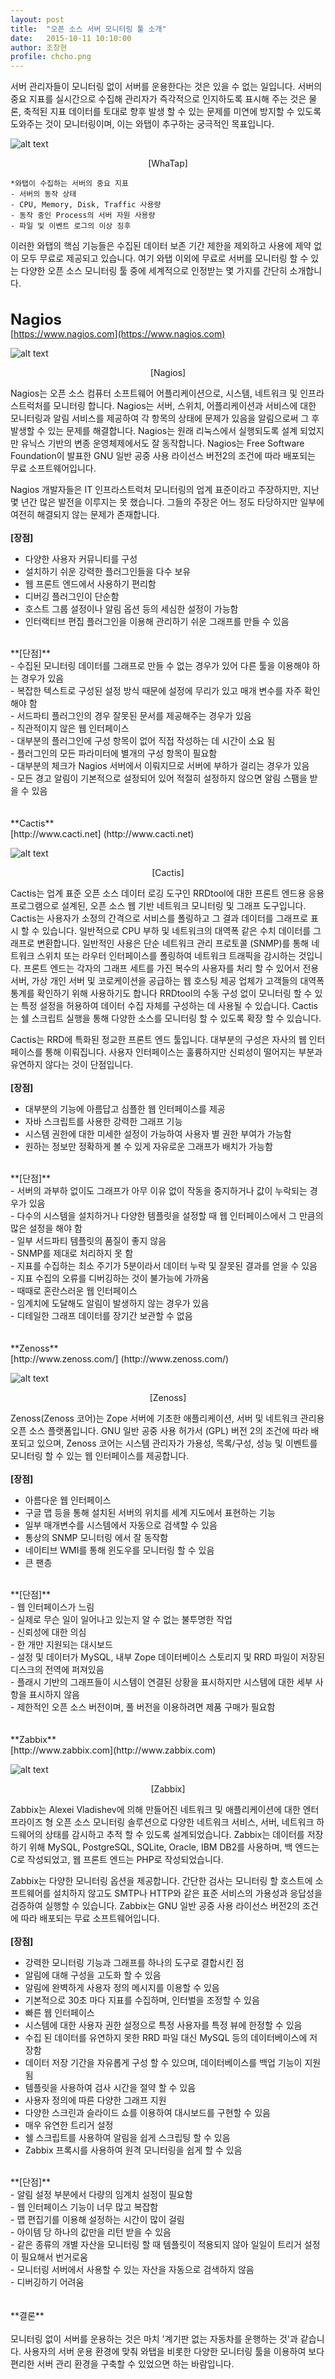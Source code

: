 ```yaml
---
layout: post
title:  "오픈 소스 서버 모니터링 툴 소개"
date:   2015-10-11 10:10:00
author: 조창현
profile: chcho.png
---
```


서버 관리자들이 모니터링 없이 서버를 운용한다는 것은 있을 수 없는 일입니다. 서버의 중요 지표를 실시간으로 수집해 관리자가 즉각적으로 인지하도록 표시해 주는 것은 물론, 축적된 지표 데이터를 토대로 향후 발생 할 수 있는 문제를 미연에 방지할 수 있도록 도와주는 것이 모니터링이며, 이는 와탭이 추구하는 궁극적인 목표입니다.

![alt text](/assets/images/chcho/01/1_whatap.png "1_whatap")
<p align="center"> [WhaTap] </p>

	*와탭이 수집하는 서버의 중요 지표
	- 서버의 동작 상태
	- CPU, Memory, Disk, Traffic 사용량
    - 동작 중인 Process의 서버 자원 사용량
	- 파일 및 이벤트 로그의 이상 징후
	
이러한 와탭의 핵심 기능들은 수집된 데이터 보존 기간 제한을 제외하고 사용에 제약 없이 모두 무료로 제공되고 있습니다. 여기 와탭 이외에 무료로 서버를 모니터링 할 수 있는 다양한 오픈 소스 모니터링 툴 중에 세계적으로 인정받는 몇 가지를 간단히 소개합니다.<br>
<br>
<br>
<span style="font-size:24px; font-weight:bold;">Nagios</span><br>
[https://www.nagios.com](https://www.nagios.com)

![alt text](/assets/images/chcho/01/2_nagios.png "2_nagios")
<p align="center"> [Nagios] </p>

Nagios는 오픈 소스 컴퓨터 소프트웨어 어플리케이션으로, 시스템, 네트워크 및 인프라스트럭처를 모니터링 합니다. Nagios는 서버, 스위치, 어플리케이션과 서비스에 대한 모니터링과 알림 서비스를 제공하여 각 항목의 상태에 문제가 있음을 알림으로써 그 후 발생할 수 있는 문제를 해결합니다.
Nagios는 원래 리눅스에서 실행되도록 설계 되었지만 유닉스 기반의 변종 운영체제에서도 잘 동작합니다. 
Nagios는 Free Software Foundation이 발표한 GNU 일반 공중 사용 라이선스 버전2의 조건에 따라 배포되는 무료 소프트웨어입니다.

Nagios 개발자들은 IT 인프라스트럭처 모니터링의 업계 표준이라고 주장하지만, 지난 몇 년간 많은 발전을 이루지는 못 했습니다. 그들의 주장은 어느 정도 타당하지만 일부에 여전히 해결되지 않는 문제가 존재합니다.
<br>
<br>
**[장점]**<br>
- 다양한 사용자 커뮤니티를 구성<br>
- 설치하기 쉬운 강력한 플러그인들을 다수 보유<br>
- 웹 프론트 엔드에서 사용하기 편리함<br>
- 디버깅 플러그인이 단순함<br>
- 호스트 그룹 설정이나 알림 옵션 등의 세심한 설정이 가능함<br>
- 인터랙티브 편집 플러그인을 이용해 관리하기 쉬운 그래프를 만들 수 있음<br>
<br>
**[단점]**<br>
- 수집된 모니터링 데이터를 그래프로 만들 수 없는 경우가 있어 다른 툴을 이용해야 하는 경우가 있음<br>
- 복잡한 텍스트로 구성된 설정 방식 때문에 설정에 무리가 있고 매개 변수를 자주 확인해야 함<br>
- 서드파티 플러그인의 경우 잘못된 문서를 제공해주는 경우가 있음<br>
- 직관적이지 않은 웹 인터페이스<br>
- 대부분의 플러그인에 구성 항목이 없어 직접 작성하는 데 시간이 소요 됨<br>
- 플러그인의 모든 파라미터에 별개의 구성 항목이 필요함<br>
- 대부분의 체크가 Nagios 서버에서 이뤄지므로 서버에 부하가 걸리는 경우가 있음<br>
- 모든 경고 알림이 기본적으로 설정되어 있어 적절히 설정하지 않으면 알림 스팸을 받을 수 있음<br>
<br>
<br>
**Cactis**<br>
[http://www.cacti.net] (http://www.cacti.net)

![alt text](/assets/images/chcho/01/3_Cacti.png "3_Cacti")
<p align="center"> [Cactis] </p>

Cactis는 업계 표준 오픈 소스 데이터 로깅 도구인 RRDtool에 대한 프론트 엔드용 응용 프로그램으로 설계된, 오픈 소스 웹 기반 네트워크 모니터링 및 그래프 도구입니다.
Cactis는 사용자가 소정의 간격으로 서비스를 폴링하고 그 결과 데이터를 그래프로 표시 할 수 있습니다. 일반적으로 CPU 부하 및 네트워크의 대역폭 같은 수치 데이터를 그래프로 변환합니다.
일반적인 사용은 단순 네트워크 관리 프로토콜 (SNMP)를 통해 네트워크 스위치 또는 라우터 인터페이스를 폴링하여 네트워크 트래픽을 감시하는 것입니다.
프론트 엔드는 각자의 그래프 세트를 가진 복수의 사용자를 처리 할 수 있어서 전용 서버, 가상 개인 서버 및 코로케이션을 공급하는 웹 호스팅 제공 업체가 고객들의 대역폭 통계를 확인하기 위해 사용하기도 합니다
RRDtool의 수동 구성 없이 모니터링 할 수 있는 특정 설정을 허용하여 데이터 수집 자체를 구성하는 데 사용될 수 있습니다.
Cactis는 쉘 스크립트 실행을 통해 다양한 소스를 모니터링 할 수 있도록 확장 할 수 있습니다. 

Cactis는 RRD에 특화된 정교한 프론트 엔드 툴입니다. 대부분의 구성은 자사의 웹 인터페이스를 통해 이뤄집니다. 사용자 인터페이스는 훌륭하지만 신뢰성이 떨어지는 부분과 유연하지 않다는 것이 단점입니다.
<br>
<br>
**[장점]**<br>
- 대부분의 기능에 아름답고 심플한 웹 인터페이스를 제공 <br>
- 자바 스크립트를 사용한 강력한 그래프 기능<br>
- 시스템 권한에 대한 미세한 설정이 가능하여 사용자 별 권한 부여가 가능함<br>
- 원하는 정보만 정확하게 볼 수 있게 자유로운 그래프가 배치가 가능함<br>
<br>
**[단점]**<br>
- 서버의 과부하 없이도 그래프가 아무 이유 없이 작동을 중지하거나 값이 누락되는 경우가 있음<br>
- 다수의 시스템을 설치하거나 다양한 템플릿을 설정할 때 웹 인터페이스에서 그 만큼의 많은 설정을 해야 함<br>
- 일부 서드파티 템플릿의 품질이 좋지 않음<br>
- SNMP를 제대로 처리하지 못 함<br>
- 지표를 수집하는 최소 주기가 5분이라서 데이터 누락 및 잘못된 결과를 얻을 수 있음<br>
- 지표 수집의 오류를 디버깅하는 것이 불가능에 가까움<br>
- 때때로 혼란스러운 웹 인터페이스<br>
- 임계치에 도달해도 알림이 발생하지 않는 경우가 있음<br>
- 디테일한 그래프 데이터를 장기간 보관할 수 없음<br>
<br>
<br>
**Zenoss**<br>
[http://www.zenoss.com/] (http://www.zenoss.com/)

![alt text](/assets/images/chcho/01/4_zenoss.gif "4_zenoss")
<p align="center"> [Zenoss] </p>

Zenoss(Zenoss 코어)는 Zope 서버에 기초한 애플리케이션, 서버 및 네트워크 관리용 오픈 소스 플랫폼입니다. GNU 일반 공중 사용 허가서 (GPL) 버전 2의 조건에 따라 배포되고 있으며, Zenoss 코어는 시스템 관리자가 가용성, 목록/구성, 성능 및 이벤트를 모니터링 할 수 있는 웹 인터페이스를 제공합니다.
<br>
<br>
**[장점]**<br>
- 아름다운 웹 인터페이스<br>
- 구글 맵 등을 통해 설치된 서버의 위치를 세계 지도에서 표현하는 기능<br>
- 일부 매개변수를 시스템에서 자동으로 검색할 수 있음<br>
- 통상의 SNMP 모니터링 에서 잘 동작함<br>
- 네이티브 WMI를 통해 윈도우를 모니터링 할 수 있음<br>
- 큰 팬층<br>
<br>
**[단점]**<br>
- 웹 인터페이스가 느림<br>
- 실제로 무슨 일이 일어나고 있는지 알 수 없는 불투명한 작업<br>
- 신뢰성에 대한 의심<br>
- 한 개만 지원되는 대시보드<br>
- 설정 및 데이터가 MySQL, 내부 Zope 데이터베이스 스토리지 및 RRD 파일이 저장된 디스크의 전역에 퍼져있음<br>
- 플래시 기반의 그래프들이 시스템이 연결된 상황을 표시하지만 시스템에 대한 세부 사항을 표시하지 않음<br>
- 제한적인 오픈 소스 버전이며, 풀 버전을 이용하려면 제품 구매가 필요함<br>
<br>
<br>
**Zabbix**<br>
[http://www.zabbix.com](http://www.zabbix.com)

![alt text](/assets/images/chcho/01/5_zabbix.png "5_zabbix")
<p align="center"> [Zabbix] </p>

Zabbix는 Alexei Vladishev에 의해 만들어진 네트워크 및 애플리케이션에 대한 엔터프라이즈 형 오픈 소스 모니터링 솔루션으로 다양한 네트워크 서비스, 서버, 네트워크 하드웨어의 상태를 감시하고 추적 할 수 있도록 설계되었습니다.
Zabbix는 데이터를 저장하기 위해 MySQL, PostgreSQL, SQLite, Oracle, IBM DB2를 사용하며, 백 엔드는 C로 작성되었고, 웹 프론트 엔드는 PHP로 작성되었습니다.

Zabbix는 다양한 모니터링 옵션을 제공합니다.
간단한 검사는 모니터링 할 호스트에 소프트웨어를 설치하지 않고도 SMTP나 HTTP와 같은 표준 서비스의 가용성과 응답성을 검증하여 실행할 수 있습니다.
Zabbix는 GNU 일반 공중 사용 라이선스 버전2의 조건에 따라 배포되는 무료 소프트웨어입니다.
<br>
<br>
**[장점]**<br>
- 강력한 모니터링 기능과 그래프를 하나의 도구로 결합시킨 점<br>
- 알림에 대해 구성을 고도화 할 수 있음<br>
- 알림에 완벽하게 사용자 정의 메시지를 이용할 수 있음<br>
- 기본적으로 30초 마다 지표를 수집하며, 인터벌을 조정할 수 있음<br>
- 빠른 웹 인터페이스<br>
- 시스템에 대한 사용자 권한 설정으로 특정 사용자를 특정 뷰에 한정할 수 있음<br>
- 수집 된 데이터를 유연하지 못한 RRD 파일 대신 MySQL 등의 데이터베이스에 저장함<br>
- 데이터 저장 기간을 자유롭게 구성 할 수 있으며, 데이터베이스를 백업 기능이 지원됨<br>
- 템플릿을 사용하여 검사 시간을 절약 할 수 있음<br>
- 사용자 정의에 따른 다양한 그래프 지원<br>
- 다양한 스크린과 슬라이드 쇼를 이용하여 대시보드를 구현할 수 있음<br>
- 매우 유연한 트리거 설정<br>
- 쉘 스크립트를 사용하여 알림을 쉽게 스크립팅 할 수 있음<br>
- Zabbix 프록시를 사용하여 원격 모니터링을 쉽게 할 수 있음<br>
<br>
**[단점]**<br>
- 알림 설정 부분에서 다량의 임계치 설정이 필요함<br>
- 웹 인터페이스 기능이 너무 많고 복잡함<br>
- 맵 편집기를 이용해 설정하는 시간이 많이 걸림<br>
- 아이템 당 하나의 값만을 리턴 받을 수 있음<br>
- 같은 종류의 개별 자산을 모니터링 할 때 템플릿이 적용되지 않아 일일이 트리거 설정이 필요해서 번거로움<br>
- 모니터링 서버에서 사용할 수 있는 자산을 자동으로 검색하지 않음<br>
- 디버깅하기 어려움<br>
<br>
<br>
**결론**<br>
<br>
모니터링 없이 서버를 운용하는 것은 마치 '계기판 없는 자동차를 운행하는 것'과 같습니다. 사용자의 서버 운용 환경에 맞춰 와탭을 비롯한 다양한 모니터링 툴을 이용하여 보다 편리한 서버 관리 환경을 구축할 수 있었으면 하는 바람입니다.
